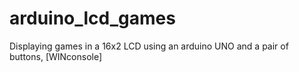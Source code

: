 # arduino_lcd_games
Displaying games in a 16x2 LCD using an arduino UNO and a pair of buttons, [WINconsole]
